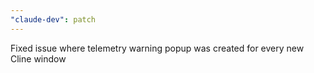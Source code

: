 ```yaml
---
"claude-dev": patch
---
```


Fixed issue where telemetry warning popup was created for every new Cline window
